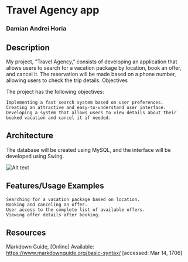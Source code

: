 # Travel Agency app
### Damian Andrei Horia

## Description

My project, "Travel Agency," consists of developing an application that allows users to search for a vacation package by location, book an offer, and cancel it. The reservation will be made based on a phone number, allowing users to check the trip details.
Objectives

The project has the following objectives:

    Implementing a fast search system based on user preferences.
    Creating an attractive and easy-to-understand user interface.
    Developing a system that allows users to view details about their booked vacation and cancel it if needed.

## Architecture

The database will be created using MySQL, and the interface will be developed using Swing.

![Alt text](documentatie-ghid-utlizare-raport/DiagramaP3.png)

## Features/Usage Examples

    Searching for a vacation package based on location.
    Booking and canceling an offer.
    User access to the complete list of available offers.
    Viewing offer details after booking.

## Resources

Markdown Guide, [Online] Available: https://www.markdownguide.org/basic-syntax/ [accessed: Mar 14, 1706]
